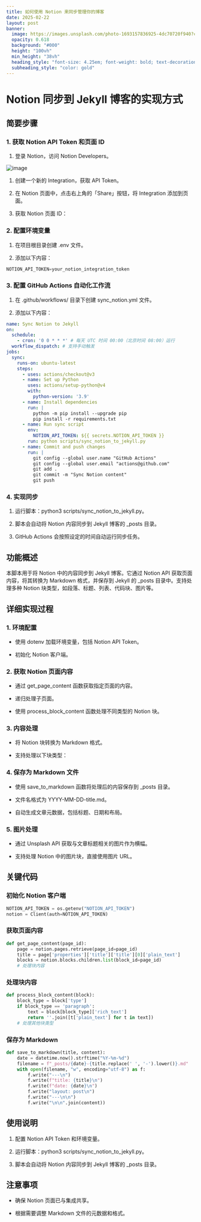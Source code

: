 ```yaml
---
title: 如何使用 Notion 来同步管理你的博客
date: 2025-02-22
layout: post
banner:
  image: https://images.unsplash.com/photo-1693157836925-4dc70720f940?crop=entropy&cs=tinysrgb&fit=max&fm=jpg&ixid=M3w2OTIwMzJ8MHwxfHJhbmRvbXx8fHx8fHx8fDE3NDAyMzM3NDN8&ixlib=rb-4.0.3&q=80&w=1080
  opacity: 0.618
  background: "#000"
  height: "100vh"
  min_height: "38vh"
  heading_style: "font-size: 4.25em; font-weight: bold; text-decoration: underline"
  subheading_style: "color: gold"
---
```


# Notion 同步到 Jekyll 博客的实现方式

## 简要步骤

### 1. 获取 Notion API Token 和页面 ID

1. 登录 Notion，访问 Notion Developers。

![image](https://prod-files-secure.s3.us-west-2.amazonaws.com/a7a0cc5a-89b9-4cda-8686-1fba0ca52f40/d19c1afe-dea5-4312-9333-786b0ba83054/image.png?X-Amz-Algorithm=AWS4-HMAC-SHA256&X-Amz-Content-Sha256=UNSIGNED-PAYLOAD&X-Amz-Credential=ASIAZI2LB4662OGX2EGF%2F20250222%2Fus-west-2%2Fs3%2Faws4_request&X-Amz-Date=20250222T141542Z&X-Amz-Expires=3600&X-Amz-Security-Token=IQoJb3JpZ2luX2VjEMT%2F%2F%2F%2F%2F%2F%2F%2F%2F%2FwEaCXVzLXdlc3QtMiJHMEUCIQDsun6tcJs2BgaN%2BQ9fOOtJYHdjAntMJdhFjwfRcOrk1QIgL04190CjpqIx0Q6AtHq1yKhaYtbhNllZ0flzhZOyL1YqiAQI7f%2F%2F%2F%2F%2F%2F%2F%2F%2F%2FARAAGgw2Mzc0MjMxODM4MDUiDOWK8SR15IbBp3LD6SrcA8RVH%2Bv30FRTA5sJHAy1ba3RbIvpHwv2mNUIUDe6h35ATJu2pCkZU%2FVm526oWfpOwUiy3k6VcNUyOahWxHBPhInMZBnU%2BOxTj8gAddgvWyadp8m3DnnFgbmZ3EX1G%2FwopvPYqA5yW%2BAyYbR2ZxAdbSNrpmzXmP4AT3T5Vjrav7je7VP60JSEgtBwlwQbattWvAasHVVRjQZNPD%2B6iHn7Ju9PcjypvlT2RF1pVYGE4nXQjS0jZmjq%2FNpsZKtWpMFIvciMiuvWWapjoU2bl9OBilPp5oWCfg30iJuyhup4VplxrJK7lltQDlJ2p4R2WoRVhKhEyu3Gtnil4wdpLn0eDQGAUjyR7X4KBSHBRVQHeIcqLs2%2B45P0QiBRqE4mLpQxWcCpKRgU19MbccD43mkYdauXN5rfaq4m%2FbZv28RYt%2Fas%2FzevhB4veM9nRyNjzoTBAKZDLoKNt1q%2Fy7SSfzTelRJWP4uWKpkILJgt4zXYlQBlVVg8iAg3NQpH9brZSxWyj%2FwTf9959D1sPPwSWNLI636GaUSJo14DB14UJBPHtYP0WnsY%2FnHSBaB759HdKfOGdb%2F59o6AAEP%2BlbbVi%2FXrpR8y55svIYgKN8zdzetR27%2FbPvxrHQ%2BcooruLyL6MMTo5r0GOqUBtsShD%2B4hvmpsQNUj3zo4aenSprpnqubl0FlHam1t6QZsvPuPy5BcswyApzZbtUsBcmiK5PVfeh7RK%2F5z5pPNoFSv1CSRZtLnOGtLr8uztOFr%2BegdRhzfkHsxPgKCIeUqkNRakROdRJpBjdB07FsBNOnHDWXicI0m80rQ6ZYJXZ2b%2B38%2F8akunU%2BmhyMyonl0vhxttR5lH5FHhRGARNhhQ9Ew7zKU&X-Amz-Signature=72c90ed8ed212d5928d5b16818821009211645dbe0d04fe0018d19a273499fd5&X-Amz-SignedHeaders=host&x-id=GetObject)

1. 创建一个新的 Integration，获取 API Token。

1. 在 Notion 页面中，点击右上角的「Share」按钮，将 Integration 添加到页面。

1. 获取 Notion 页面 ID：


### 2. 配置环境变量

1. 在项目根目录创建 .env 文件。

1. 添加以下内容：

```javascript
NOTION_API_TOKEN=your_notion_integration_token
```

### 3. 配置 GitHub Actions 自动化工作流

1. 在 .github/workflows/ 目录下创建 sync_notion.yml 文件。

1. 添加以下内容：

```yaml
name: Sync Notion to Jekyll
on:
  schedule:
    - cron: '0 0 * * *' # 每天 UTC 时间 00:00（北京时间 08:00）运行
  workflow_dispatch: # 支持手动触发
jobs:
  sync:
    runs-on: ubuntu-latest
    steps:
      - uses: actions/checkout@v3
      - name: Set up Python
        uses: actions/setup-python@v4
        with:
          python-version: '3.9'
      - name: Install dependencies
        run: |
          python -m pip install --upgrade pip
          pip install -r requirements.txt
      - name: Run sync script
        env:
          NOTION_API_TOKEN: ${{ secrets.NOTION_API_TOKEN }}
        run: python scripts/sync_notion_to_jekyll.py
      - name: Commit and push changes
        run: |
          git config --global user.name "GitHub Actions"
          git config --global user.email "actions@github.com"
          git add .
          git commit -m "Sync Notion content"
          git push
```

### 4. 实现同步

1. 运行脚本：python3 scripts/sync_notion_to_jekyll.py。

1. 脚本会自动将 Notion 内容同步到 Jekyll 博客的 _posts 目录。

1. GitHub Actions 会按照设定的时间自动运行同步任务。

## 功能概述

本脚本用于将 Notion 中的内容同步到 Jekyll 博客。它通过 Notion API 获取页面内容，将其转换为 Markdown 格式，并保存到 Jekyll 的 _posts 目录中。支持处理多种 Notion 块类型，如段落、标题、列表、代码块、图片等。

## 详细实现过程

### 1. 环境配置

- 使用 dotenv 加载环境变量，包括 Notion API Token。

- 初始化 Notion 客户端。

### 2. 获取 Notion 页面内容

- 通过 get_page_content 函数获取指定页面的内容。

- 递归处理子页面。

- 使用 process_block_content 函数处理不同类型的 Notion 块。

### 3. 内容处理

- 将 Notion 块转换为 Markdown 格式。

- 支持处理以下块类型：


### 4. 保存为 Markdown 文件

- 使用 save_to_markdown 函数将处理后的内容保存到 _posts 目录。

- 文件名格式为 YYYY-MM-DD-title.md。

- 自动生成文章元数据，包括标题、日期和布局。

### 5. 图片处理

- 通过 Unsplash API 获取与文章标题相关的图片作为横幅。

- 支持处理 Notion 中的图片块，直接使用图片 URL。

## 关键代码

### 初始化 Notion 客户端

```python
NOTION_API_TOKEN = os.getenv("NOTION_API_TOKEN")
notion = Client(auth=NOTION_API_TOKEN)
```

### 获取页面内容

```python
def get_page_content(page_id):
    page = notion.pages.retrieve(page_id=page_id)
    title = page['properties']['title']['title'][0]['plain_text']
    blocks = notion.blocks.children.list(block_id=page_id)
    # 处理块内容
```

### 处理块内容

```python
def process_block_content(block):
    block_type = block['type']
    if block_type == 'paragraph':
        text = block[block_type]['rich_text']
        return ''.join([t['plain_text'] for t in text])
    # 处理其他块类型
```

### 保存为 Markdown

```python
def save_to_markdown(title, content):
    date = datetime.now().strftime("%Y-%m-%d")
    filename = f"_posts/{date}-{title.replace(' ', '-').lower()}.md"
    with open(filename, "w", encoding="utf-8") as f:
        f.write("---\n")
        f.write(f"title: {title}\n")
        f.write(f"date: {date}\n")
        f.write("layout: post\n")
        f.write("---\n\n")
        f.write("\n\n".join(content))
```

## 使用说明

1. 配置 Notion API Token 和环境变量。

1. 运行脚本：python3 scripts/sync_notion_to_jekyll.py。

1. 脚本会自动将 Notion 内容同步到 Jekyll 博客的 _posts 目录。

## 注意事项

- 确保 Notion 页面已与集成共享。

- 根据需要调整 Markdown 文件的元数据和格式。